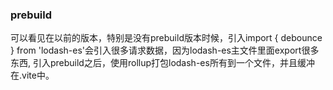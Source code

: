 ### prebuild
可以看见在以前的版本，特别是没有prebuild版本时候，引入import { debounce } from 'lodash-es'会引入很多请求数据，因为lodash-es主文件里面export很多东西, 引入prebuild之后，使用rollup打包lodash-es所有到一个文件，并且缓冲在.vite中。

